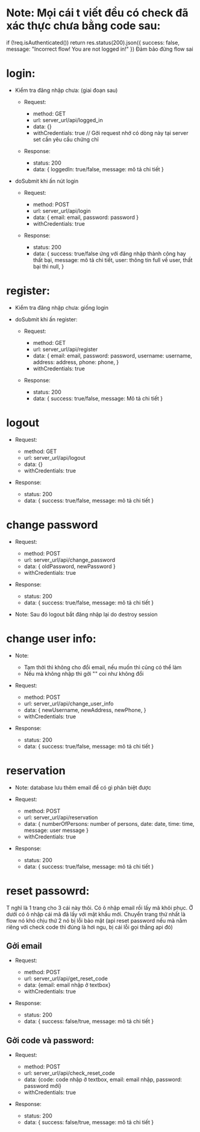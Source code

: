 # Note: Mọi cái t viết đều có check đã xác thực chưa bằng code sau:

if (!req.isAuthenticated()) return res.status(200).json({ success: false, message: "Incorrect flow! You are not logged in!" })
Đảm bảo đừng flow sai

# login:

- Kiểm tra đăng nhập chưa: (giai đoạn sau)

  - Request:

    - method: GET
    - url: server_url/api/logged_in
    - data: {}
    - withCredentials: true // Gởi request nhớ có dòng này tại server set cần yêu cầu chứng chỉ

  - Response:
    - status: 200
    - data: {
      loggedIn: true/false,
      message: mô tả chi tiết
      }

- doSubmit khi ấn nút login

  - Request:

    - method: POST
    - url: server_url/api/login
    - data: {
      email: email,
      password: password
      }
    - withCredentials: true

  - Response:
    - status: 200
    - data: {
      success: true/false ứng với đăng nhập thành công hay thất bại,
      message: mô tả chi tiết,
      user: thông tin full về user, thất bại thì null,
      }

# register:

- Kiểm tra đăng nhập chưa: giống login

- doSubmit khi ấn register:

  - Request:

    - method: GET
    - url: server_url/api/register
    - data: {
      email: email,
      password: password,
      username: username,
      address: address,
      phone: phone,
      }
    - withCredentials: true

  - Response:
    - status: 200
    - data: {
      success: true/false,
      message: Mô tả chi tiết
      }

# logout

- Request:

  - method: GET
  - url: server_url/api/logout
  - data: {}
  - withCredentials: true

- Response:
  - status: 200
  - data: {
    success: true/false,
    message: mô tả chi tiết
    }

# change password

- Request:

  - method: POST
  - url: server_url/api/change_password
  - data: {
    oldPassword,
    newPassword
    }
  - withCredentials: true

- Response:
  - status: 200
  - data: {
    success: true/false,
    message: mô tả chi tiết
    }
- Note:
  Sau đó logout bắt đăng nhập lại do destroy session

# change user info:

- Note:

  - Tạm thời thì không cho đổi email, nếu muốn thì cũng có thể làm
  - Nếu mà không nhập thì gởi "" coi như không đổi

- Request:

  - method: POST
  - url: server_url/api/change_user_info
  - data: {
    newUsername,
    newAddress,
    newPhone,
    }
  - withCredentials: true

- Response:
  - status: 200
  - data: {
    success: true/false,
    message: mô tả chi tiết
    }

# reservation

- Note: database lưu thêm email để có gì phân biệt được
- Request:

  - method: POST
  - url: server_url/api/reservation
  - data: {
    numberOfPersons: number of persons, date: date, time: time, message: user message
    }
  - withCredentials: true

- Response:
  - status: 200
  - data: {
    success: true/false,
    message: mô tả chi tiết
    }

# reset passowrd:

T nghĩ là 1 trang cho 3 cái này thôi. Có ô nhập email rồi lấy mã khôi phục. Ở dưới có ô nhập cái mã đã lấy với mật khẩu mới. Chuyển trang thứ nhất là flow nó khó chịu thứ 2 nó bị lỗi bảo mật (api reset password nếu mà nằm riêng với check code thì đúng là hơi ngu, bị cái lỗi gọi thẳng api đó)

## Gởi email

- Request:

  - method: POST
  - url: server_url/api/get_reset_code
  - data: {email: email nhập ở textbox}
  - withCredentials: true

- Response:
  - status: 200
  - data: {
    success: false/true,
    message: mô tả chi tiết
    }

## Gởi code và password:

- Request:

  - method: POST
  - url: server_url/api/check_reset_code
  - data: {code: code nhập ở textbox, email: email nhập, password: password mới}
  - withCredentials: true

- Response:
  - status: 200
  - data: {
    success: false/true,
    message: mô tả chi tiết
    }
